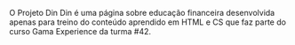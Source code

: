 O Projeto Din Din é uma página sobre educação financeira desenvolvida apenas para treino do conteúdo aprendido em HTML e CS que faz parte do curso Gama Experience da turma #42.
